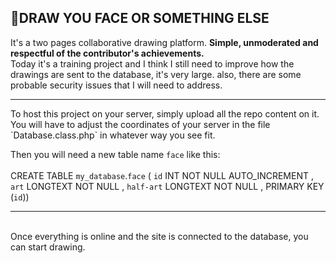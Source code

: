 ## 🎨DRAW YOU FACE OR SOMETHING ELSE
It's a two pages collaborative drawing platform.
**Simple, unmoderated and respectful of the contributor's achievements.** <br>
Today it's a training project and I think I still need to improve how the drawings are sent to the database, it's very large. also, there are some probable security issues that I will need to address.
<hr>
To host this project on your server, simply upload all the repo content on it.
You will have to adjust the coordinates of your server in the file `Database.class.php` in whatever way you see fit.
<br>

Then you will need a new table name `face` like this:
<br><br>
CREATE TABLE `my_database`.`face` ( `id` INT NOT NULL AUTO_INCREMENT , `art` LONGTEXT NOT NULL , `half-art` LONGTEXT NOT NULL , PRIMARY KEY (`id`))
<hr>
<br>
Once everything is online and the site is connected to the database, you can start drawing.
